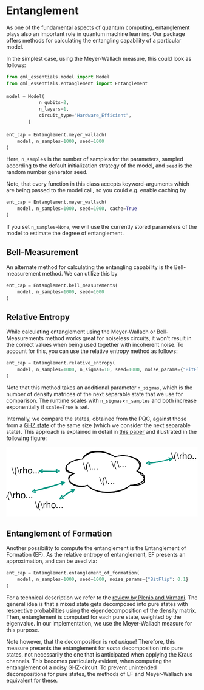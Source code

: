 # Entanglement

As one of the fundamental aspects of quantum computing, entanglement plays also an important role in quantum machine learning.
Our package offers methods for calculating the entangling capability of a particular model.

In the simplest case, using the Meyer-Wallach measure, this could look as follows:
```python
from qml_essentials.model import Model
from qml_essentials.entanglement import Entanglement

model = Model(
            n_qubits=2,
            n_layers=1,
            circuit_type="Hardware_Efficient",
        )

ent_cap = Entanglement.meyer_wallach(
    model, n_samples=1000, seed=1000
)
```

Here, `n_samples` is the number of samples for the parameters, sampled according to the default initialization strategy of the model, and `seed` is the random number generator seed.

Note, that every function in this class accepts keyword-arguments which are being passed to the model call, so you could e.g. enable caching by

```python
ent_cap = Entanglement.meyer_wallach(
    model, n_samples=1000, seed=1000, cache=True
)
```

If you set `n_samples=None`, we will use the currently stored parameters of the model to estimate the degree of entanglement.

## Bell-Measurement

An alternate method for calculating the entangling capability is the Bell-measurement method.
We can utilize this by

```python
ent_cap = Entanglement.bell_measurements(
    model, n_samples=1000, seed=1000
)
```

## Relative Entropy

While calculating entanglement using the Meyer-Wallach or Bell-Measurements method works great for noiseless circuits, it won't result in the correct values when being used together with incoherent noise.
To account for this, you can use the relative entropy method as follows: 

```python
ent_cap = Entanglement.relative_entropy(
    model, n_samples=1000, n_sigmas=10, seed=1000, noise_params={"BitFlip": 0.1}
)
```

Note that this method takes an additional parameter `n_sigmas`, which is the number of density matrices of the next separable state that we use for comparison.
The runtime scales with `n_sigmas`$\times$`n_samples` and both increase exponentially if `scale=True` is set.

Internally, we compare the states, obtained from the PQC, against those from a [GHZ state](https://en.wikipedia.org/wiki/Greenberger%E2%80%93Horne%E2%80%93Zeilinger_state) of the same size (which we consider the next separable state).
This approach is explained in detail in [this paper](https://doi.org/10.48550/arXiv.quant-ph/0504163) and illustrated in the following figure:

![Relative Entropy](figures/rel-entropy.svg#center)


## Entanglement of Formation

Another possibility to compute the entanglement is the Entanglement of Formation (EF).
As the relative entropy of entanglement, EF presents an approximation, and can be used via:

```python
ent_cap = Entanglement.entanglement_of_formation(
    model, n_samples=1000, seed=1000, noise_params={"BitFlip": 0.1}
)
```

For a technical description we refer to the [review by Plenio and Virmani](https://doi.org/10.48550/arXiv.quant-ph/0504163).
The general idea is that a mixed state gets decomposed into pure states with respective probabilities using the eigendecomposition of the density matrix.
Then, entanglement is computed for each pure state, weighted by the eigenvalue.
In our implementation, we use the Meyer-Wallach measure for this purpose.

Note however, that the decomposition is *not unique*!
Therefore, this measure presents the entanglement for *some* decomposition into pure states, not necessarily the one that is anticipated when applying the Kraus channels.
This becomes particularly evident, when computing the entanglement of a noisy GHZ-circuit.
To prevent unintended decompositions for pure states, the methods of EF and Meyer-Wallach are equivalent for these.
